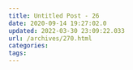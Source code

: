```yaml
---
title: Untitled Post - 26
date: 2020-09-14 19:27:02.0
updated: 2022-03-30 23:09:22.033
url: /archives/270.html
categories: 
tags: 
---
```


